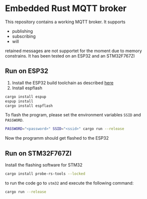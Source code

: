 # Embedded Rust MQTT broker

This repository contains a working MQTT broker. It supports
- publishing
- subscribing
- will

retained messages are not supportet for the moment due to memory constrains. It has been tested on an ESP32 and an STM32F767ZI

## Run on ESP32

1. Install the ESP32 build toolchain as described [here](https://docs.esp-rs.org/book/installation/riscv-and-xtensa.html)
2. Install espflash

```bash
cargo install espup
espup install
cargo install espflash
```
To flash the program, please set the environment variables `SSID` and `PASSWORD`.

```bash
PASSWORD="<password>" SSID="<ssid>" cargo run --release
```

Now the programm should get flashed to the ESP32

## Run on STM32F767ZI

Install the flashing software for STM32
```bash
cargo install probe-rs-tools --locked
```

to run the code go to `stm32` and execute the following command: 

```bash
cargo run --release
```
